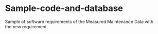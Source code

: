 # Sample-code-and-database
Sample of software requirements of the Measured Maintenance Data with the new requirement.
